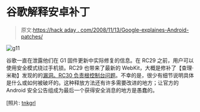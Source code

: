 # 谷歌解释安卓补丁

> 原文:[https://hack aday . com/2008/11/13/Google-explaines-Android-patches/](https://hackaday.com/2008/11/13/google-explains-android-patches/)

![g11](../Images/698a11d9a143186c4d3a86e55c60db37.png "g11")

谷歌一直在泄露他们在 G1 固件更新中实际修复的信息。在 RC29 之前，用户可以使用安全模式绕过手机锁。RC29 也带来了最新的 WebKit，大概是修补了【查理·米勒】发现的的[漏洞。RC30 负责](http://www.nytimes.com/2008/10/25/technology/internet/25phone.html?_r=1&oref=slogin "Security Flaw Is Revealed in T-Mobile’s Google Phone - NYTimes.com")[根控制台问题](http://hackaday.com/2008/11/09/android-executes-everything-you-type/ "Android executes everything you type  - Hack a Day")。不幸的是，很少有细节说明具体是什么或如何被破坏的。这种释放方法还有许多需要改进的地方；让官方的 Android 安全公告组成为最后一个获得安全消息的地方是愚蠢的。

[照片: [tnkgrl](http://flickr.com/photos/tnkgrl/2963842016/in/set-72157608262752711/ "211020082429 on Flickr - Photo Sharing!")